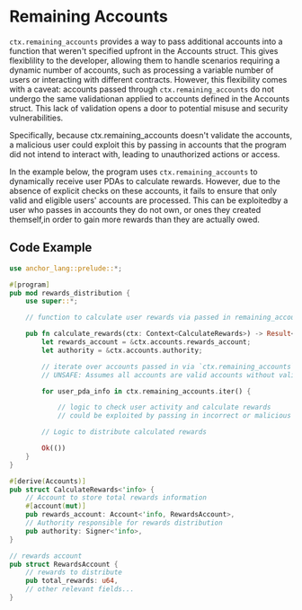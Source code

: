 # Remaining Accounts

`ctx.remaining_accounts` provides a way to pass additional accounts into a function that weren't specified upfront in the Accounts struct. This gives flexiblility to the developer, allowing them to handle scenarios requiring a dynamic number of accounts, such as processing a variable number of users or interacting with different contracts. However, this flexibility comes with a caveat: accounts passed through `ctx.remaining_accounts` do not undergo the same validationan applied to accounts defined in the Accounts struct. This lack of validation opens a door to potential misuse and security vulnerabilities.

Specifically, because ctx.remaining_accounts doesn't validate the accounts, a malicious user could exploit this by passing in accounts that the program did not intend to interact with, leading to unauthorized actions or access. 

In the example below, the program uses `ctx.remaining_accounts` to dynamically receive user PDAs to calculate rewards. However, due to the absence of explicit checks on these accounts, it fails to ensure that only valid and eligible users' accounts are processed. This can be exploitedby a user who passes in accounts they do not own, or ones they created themself,in order to gain more rewards than they are actually owed.

## Code Example

```rust
use anchor_lang::prelude::*;

#[program]
pub mod rewards_distribution {
    use super::*;

    // function to calculate user rewards via passed in remaining_accounts

    pub fn calculate_rewards(ctx: Context<CalculateRewards>) -> Result<()> {
        let rewards_account = &ctx.accounts.rewards_account;
        let authority = &ctx.accounts.authority;

        // iterate over accounts passed in via `ctx.remaining_accounts`
        // UNSAFE: Assumes all accounts are valid accounts without validation.

        for user_pda_info in ctx.remaining_accounts.iter() {

            // logic to check user activity and calculate rewards
            // could be exploited by passing in incorrect or malicious PDAs,        }

        // Logic to distribute calculated rewards       

        Ok(())
    }
}

#[derive(Accounts)]
pub struct CalculateRewards<'info> {
    // Account to store total rewards information
    #[account(mut)]
    pub rewards_account: Account<'info, RewardsAccount>,
    // Authority responsible for rewards distribution
    pub authority: Signer<'info>,
}

// rewards account 
pub struct RewardsAccount {
    // rewards to distribute
    pub total_rewards: u64,
    // other relevant fields...
}
```
